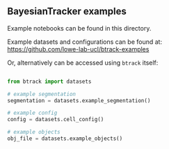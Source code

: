 BayesianTracker examples
------------------------

Example notebooks can be found in this directory.

Example datasets and configurations can be found at:
https://github.com/lowe-lab-ucl/btrack-examples

Or, alternatively can be accessed using `btrack` itself:

```python

from btrack import datasets

# example segmentation
segmentation = datasets.example_segmentation()

# example config
config = datasets.cell_config()

# example objects
obj_file = datasets.example_objects()
```
